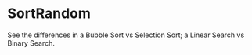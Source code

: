 # SortRandom
See the differences in a Bubble Sort vs Selection Sort; a Linear Search vs Binary Search.
